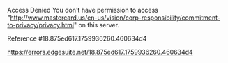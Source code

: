 Access Denied
You don't have permission to access "http://www.mastercard.us/en-us/vision/corp-responsibility/commitment-to-privacy/privacy.html" on this server.

Reference #18.875ed617.1759936260.460634d4

https://errors.edgesuite.net/18.875ed617.1759936260.460634d4